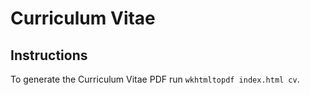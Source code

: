 # Curriculum Vitae

## Instructions

To generate the Curriculum Vitae PDF run `wkhtmltopdf index.html cv`.
